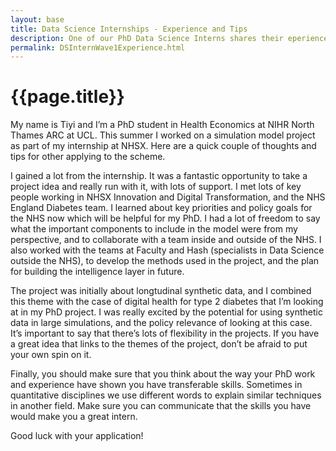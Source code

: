 ```yaml
---
layout: base
title: Data Science Internships - Experience and Tips
description: One of our PhD Data Science Interns shares their eperience of partaking in the scheme and sugguests some tips for others applying in the future
permalink: DSInternWave1Experience.html
---
```


# {{page.title}}

My name is Tiyi and I’m a PhD student in Health Economics at NIHR North Thames ARC at  UCL. This summer I worked on a simulation model project as part of my internship at NHSX. Here are a quick couple of thoughts and tips for other applying to the scheme.

I gained a lot from the internship. It was a fantastic opportunity to take a project idea and really run with it, with lots of support. I met lots of key people working in NHSX Innovation and Digital Transformation, and the NHS England Diabetes team. I learned about key priorities and policy goals for the NHS now which will be helpful for my PhD. I had a lot of freedom to say what the important components to include in the model were from my perspective, and to collaborate with a team inside and outside of the NHS. I also worked with the teams at Faculty and Hash (specialists in Data Science outside the NHS), to develop the methods used in the project, and the plan for building the intelligence layer in future. 

The project was initially about longtudinal synthetic data, and I combined this theme with the case of digital health for type 2 diabetes that I’m looking at in my PhD project. I was really excited by the potential for using synthetic data in large simulations, and the policy relevance of looking at this case. It’s important to say that there’s lots of flexibility in the projects. If you have a great idea that links to the themes of the project, don’t be afraid to put your own spin on it.

Finally, you should make sure that you think about the way your PhD work and experience have shown you have transferable skills. Sometimes in quantitative disciplines we use different words to explain similar techniques in another field. Make sure you can communicate that the skills you have would make you a great intern.

Good luck with your application!
